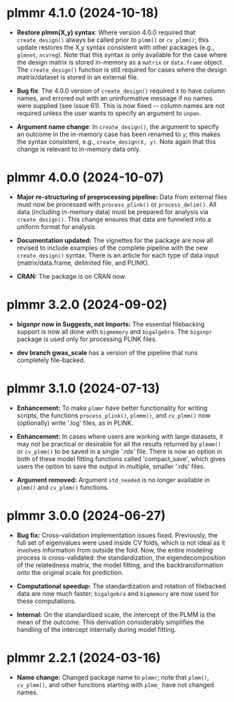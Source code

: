 # plmmr 4.1.0 (2024-10-18)

- **Restore plmm(X,y) syntax**: Where version 4.0.0 required that `create_design()` always be called prior to `plmm()` or `cv_plmm()`; this update restores the X,y syntax consistent with other packages (e.g., `glmnet`, `ncvreg`). Note that this syntax is only available for the case where the design matrix is stored in-memory as a `matrix` or `data.frame` object. The `create_design()` function is still required for cases where the design matrix/dataset is stored in an external file. 

- **Bug fix**: The 4.0.0 version of `create_design()` required `X` to have column names, and errored out with an uninformative message if no names were supplied (see issue 61). This is now fixed -- column names are not required unless the user wants to specify an argument to `unpen`. 

- **Argument name change**: In `create_design()`, the argument to specify an outcome in the in-memory case has been renamed to `y`; this makes the syntax consistent, e.g., `create_design(X, y)`. Note again that this change is relevant to in-memory data only. 


# plmmr 4.0.0 (2024-10-07)

- **Major re-structuring of preprocessing pipeline:** Data from external files must now be processed with `process_plink()` or `process_delim()`. All data (including in-memory data) must be prepared for analysis via `create_design()`. This change ensures that data are funneled into a uniform format for analysis.

- **Documentation updated:** The vignettes for the package are now all revised to include examples of the complete pipeline with the new `create_design()` syntax. There is an article for each type of data input (matrix/data.frame, delimited file, and PLINK).

- **CRAN:** The package is on CRAN now.

# plmmr 3.2.0 (2024-09-02)

- **bigsnpr now in Suggests, not Imports:** The essential filebacking support is now all done with `bigmemory` and `bigalgebra`. The `bigsnpr` package is used only for processing PLINK files. 

- **dev branch gwas_scale** has a version of the pipeline that runs completely file-backed. 

# plmmr 3.1.0 (2024-07-13)

- **Enhancement:** To make `plmmr` have better functionality for writing scripts, the functions `process_plink()`, `plmmm()`, and `cv_plmm()` now (optionally) write '.log' files, as in PLINK.

- **Enhancement:** In cases where users are working with large datasets, it may not be practical or desirable for all the results returned by `plmmm()` or `cv_plmm()` to be saved in a single '.rds' file. There is now an option in both of these model fitting functions called 'compact_save', which gives users the option to save the output in multiple, smaller '.rds' files.

- **Argument removed:** Argument `std_needed` is no longer available in `plmm()` and `cv_plmm()` functions.

# plmmr 3.0.0 (2024-06-27)

- **Bug fix:** Cross-validation implementation issues fixed. Previously, the full set of eigenvalues were used inside CV folds, which is not ideal as it involves information from outside the fold. Now, the entire modeling process is cross-validated: the standardization, the eigendecomposition of the relatedness matrix, the model fitting, and the backtransformation onto the original scale for prediction.

- **Computational speedup:** The standardization and rotation of filebacked data are now much faster; `bigalgebra` and `bigmemory` are now used for these computations.

- **Internal:** On the standardized scale, the intercept of the PLMM is the mean of the outcome. This derivation considerably simplifies the handling of the intercept internally during model fitting.

# plmmr 2.2.1 (2024-03-16)

- **Name change:** Changed package name to `plmmr`; note that `plmm()`, `cv_plmm()`, and other functions starting with `plmm_` have not changed names.

